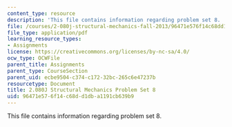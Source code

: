 ```yaml
---
content_type: resource
description: 'This file contains information regarding problem set 8. '
file: /courses/2-080j-structural-mechanics-fall-2013/96471e576f14c68dd1dba1191cb639b9_MIT2_080JF13_ProbSet_8.pdf
file_type: application/pdf
learning_resource_types:
- Assignments
license: https://creativecommons.org/licenses/by-nc-sa/4.0/
ocw_type: OCWFile
parent_title: Assignments
parent_type: CourseSection
parent_uid: ecbe9504-c374-c172-32bc-265c6e47237b
resourcetype: Document
title: 2.080J Structural Mechanics Problem Set 8
uid: 96471e57-6f14-c68d-d1db-a1191cb639b9
---
```

This file contains information regarding problem set 8. 